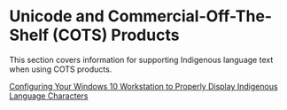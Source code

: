 # Unicode and Commercial-Off-The-Shelf (COTS) Products 
This section covers information for supporting Indigenous language text when using COTS products.

[Configuring Your Windows 10 Workstation to Properly Display Indigenous Language Characters](./configuring_workstation.md)